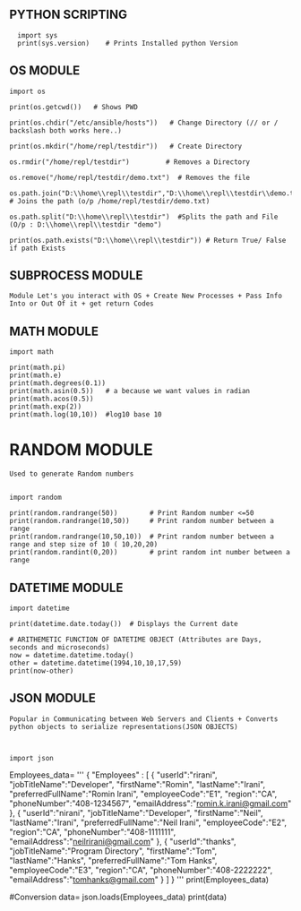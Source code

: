 ## PYTHON SCRIPTING
      
      import sys
      print(sys.version)    # Prints Installed python Version
      
## OS MODULE
    
    import os

    print(os.getcwd())   # Shows PWD

    print(os.chdir("/etc/ansible/hosts"))   # Change Directory (// or / backslash both works here..)

    print(os.mkdir("/home/repl/testdir"))   # Create Directory

    os.rmdir("/home/repl/testdir")         # Removes a Directory

    os.remove("/home/repl/testdir/demo.txt")  # Removes the file

    os.path.join("D:\\home\\repl\\testdir","D:\\home\\repl\\testdir\\demo.txt")  # Joins the path (o/p /home/repl/testdir/demo.txt)
    
    os.path.split("D:\\home\\repl\\testdir")  #Splits the path and File (O/p : D:\\home\\repl\\testdir "demo")

    print(os.path.exists("D:\\home\\repl\\testdir")) # Return True/ False if path Exists
    
    
## SUBPROCESS MODULE

    Module Let's you interact with OS + Create New Processes + Pass Info Into or Out Of it + get return Codes


## MATH MODULE
   
    import math

    print(math.pi)
    print(math.e)
    print(math.degrees(0.1))
    print(math.asin(0.5))   # a because we want values in radian
    print(math.acos(0.5))
    print(math.exp(2))
    print(math.log(10,10))  #log10 base 10
    
    
# RANDOM MODULE

    Used to generate Random numbers 
    
    
    import random

    print(random.randrange(50))        # Print Random number <=50
    print(random.randrange(10,50))     # Print random number between a range
    print(random.randrange(10,50,10))  # Print random number between a range and step size of 10 ( 10,20,20)
    print(random.randint(0,20))        # print random int number between a range 


## DATETIME MODULE

    import datetime

    print(datetime.date.today())  # Displays the Current date

    # ARITHEMETIC FUNCTION OF DATETIME OBJECT (Attributes are Days, seconds and microseconds)
    now = datetime.datetime.today()
    other = datetime.datetime(1994,10,10,17,59)
    print(now-other)


## JSON MODULE

    Popular in Communicating between Web Servers and Clients + Converts python objects to serialize representations(JSON OBJECTS) 
    
    
    
    import json
Employees_data= '''
{
"Employees" : [
{
"userId":"rirani",
"jobTitleName":"Developer",
"firstName":"Romin",
"lastName":"Irani",
"preferredFullName":"Romin Irani",
"employeeCode":"E1",
"region":"CA",
"phoneNumber":"408-1234567",
"emailAddress":"romin.k.irani@gmail.com"
},
{
"userId":"nirani",
"jobTitleName":"Developer",
"firstName":"Neil",
"lastName":"Irani",
"preferredFullName":"Neil Irani",
"employeeCode":"E2",
"region":"CA",
"phoneNumber":"408-1111111",
"emailAddress":"neilrirani@gmail.com"
},
{
"userId":"thanks",
"jobTitleName":"Program Directory",
"firstName":"Tom",
"lastName":"Hanks",
"preferredFullName":"Tom Hanks",
"employeeCode":"E3",
"region":"CA",
"phoneNumber":"408-2222222",
"emailAddress":"tomhanks@gmail.com"
}
]
}
'''
print(Employees_data)

#Conversion 
data= json.loads(Employees_data)
print(data)
